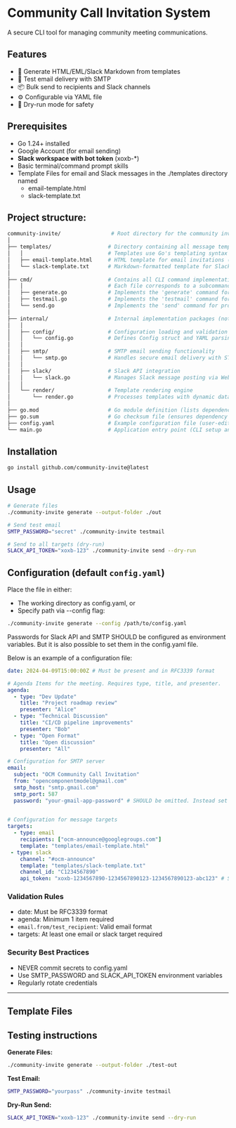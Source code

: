 # Community Call Invitation System

A secure CLI tool for managing community meeting communications.

## Features

- 📄 Generate HTML/EML/Slack Markdown from templates
- 📨 Test email delivery with SMTP
- 📦 Bulk send to recipients and Slack channels
- ⚙️ Configurable via YAML file
- 🔬 Dry-run mode for safety

## Prerequisites

- Go 1.24+ installed
- Google Account (for email sending)
- **Slack workspace with bot token** (xoxb-*)
- Basic terminal/command prompt skills
- Template Files for email and Slack messages in the ./templates directory named
  - email-template.html
  - slack-template.txt

## Project structure:

```bash
community-invite/                # Root directory for the community invitation CLI tool
│
├── templates/                  # Directory containing all message templates
│   │                           # Templates use Go's templating syntax with {{.Variable}} placeholders
│   ├── email-template.html     # HTML template for email invitations (contains styling and layout)
│   └── slack-template.txt      # Markdown-formatted template for Slack messages (supports Slack formatting)
│
├── cmd/                        # Contains all CLI command implementations
│   │                           # Each file corresponds to a subcommand (generate, testmail, send)
│   ├── generate.go             # Implements the 'generate' command for creating local template files
│   ├── testmail.go             # Implements the 'testmail' command for sending test emails
│   └── send.go                 # Implements the 'send' command for production distribution
│
├── internal/                   # Internal implementation packages (not exposed externally)
│   │
│   ├── config/                 # Configuration loading and validation
│   │   └── config.go           # Defines Config struct and YAML parsing logic
│   │
│   ├── smtp/                   # SMTP email sending functionality
│   │   └── smtp.go             # Handles secure email delivery with STARTTLS
│   │
│   ├── slack/                  # Slack API integration
│   │   └── slack.go            # Manages Slack message posting via Web API
│   │
│   └── render/                 # Template rendering engine
│       └── render.go           # Processes templates with dynamic data injection
│
├── go.mod                      # Go module definition (lists dependencies and module path)
├── go.sum                      # Go checksum file (ensures dependency integrity)
├── config.yaml                 # Example configuration file (user-editable settings)
└── main.go                     # Application entry point (CLI setup and command routing)
```

## Installation

```bash
go install github.com/community-invite@latest
````

## Usage

```bash
# Generate files
./community-invite generate --output-folder ./out

# Send test email
SMTP_PASSWORD="secret" ./community-invite testmail

# Send to all targets (dry-run)
SLACK_API_TOKEN="xoxb-123" ./community-invite send --dry-run
```

## Configuration (default `config.yaml`)

Place the file in either:

- The working directory as config.yaml, or
- Specify path via --config flag:

```bash
./community-invite generate --config /path/to/config.yaml
```

Passwords for Slack API and SMTP SHOULD be configured as environment variables.
But it is also possible to set them in the config.yaml file.

Below is an example of a configuration file:

```yaml
date: 2024-04-09T15:00:00Z # Must be present and in RFC3339 format

# Agenda Items for the meeting. Requires type, title, and presenter.
agenda:
  - type: "Dev Update"
    title: "Project roadmap review"
    presenter: "Alice"
  - type: "Technical Discussion"
    title: "CI/CD pipeline improvements"
    presenter: "Bob"
  - type: "Open Format"
    title: "Open discussion"
    presenter: "All"

# Configuration for SMTP server
email:
  subject: "OCM Community Call Invitation"
  from: "opencomponentmodel@gmail.com"
  smtp_host: "smtp.gmail.com"
  smtp_port: 587
  password: "your-gmail-app-password" # SHOULD be omitted. Instead set SMTP_PASSWORD in the environment.
 

# Configuration for message targets
targets:
  - type: email
    recipients: ["ocm-announce@googlegroups.com"]
    template: "templates/email-template.html"
 - type: slack
    channel: "#ocm-announce"
    template: "templates/slack-template.txt"
    channel_id: "C1234567890"
    api_token: "xoxb-1234567890-1234567890123-1234567890123-abc123" # SHOULD be omitted. Instead set SMTP_PASSWORD in the environment.
```

### Validation Rules

- date: Must be RFC3339 format
- agenda: Minimum 1 item required
- `email.from/test_recipient`: Valid email format
- targets: At least one email or slack target required

### Security Best Practices

- NEVER commit secrets to config.yaml
- Use SMTP_PASSWORD and SLACK_API_TOKEN environment variables
- Regularly rotate credentials

---

## Template Files


## Testing instructions

**Generate Files:**

```bash
./community-invite generate --output-folder ./test-out
```

**Test Email:**

```bash
SMTP_PASSWORD="yourpass" ./community-invite testmail
```

**Dry-Run Send:**

```bash
SLACK_API_TOKEN="xoxb-123" ./community-invite send --dry-run
```
